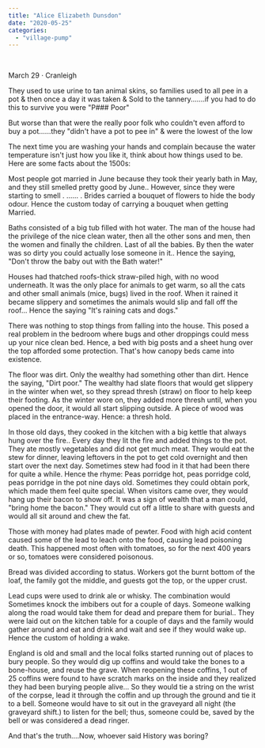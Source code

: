 ```yaml
---
title: "Alice Elizabeth Dunsdon"
date: "2020-05-25"
categories: 
  - "village-pump"
---
```


 

March 29 · Cranleigh

They used to use urine to tan animal skins, so families used to all pee in a pot & then once a day it was taken & Sold to the tannery.......if you had to do this to survive you were "P### Poor"

But worse than that were the really poor folk who couldn't even afford to buy a pot......they "didn't have a pot to pee in" & were the lowest of the low

The next time you are washing your hands and complain because the water temperature isn't just how you like it, think about how things used to be. Here are some facts about the 1500s:

Most people got married in June because they took their yearly bath in May, and they still smelled pretty good by June.. However, since they were starting to smell . ...... . Brides carried a bouquet of flowers to hide the body odour. Hence the custom today of carrying a bouquet when getting Married.

Baths consisted of a big tub filled with hot water. The man of the house had the privilege of the nice clean water, then all the other sons and men, then the women and finally the children. Last of all the babies. By then the water was so dirty you could actually lose someone in it.. Hence the saying, "Don't throw the baby out with the Bath water!"

Houses had thatched roofs-thick straw-piled high, with no wood underneath. It was the only place for animals to get warm, so all the cats and other small animals (mice, bugs) lived in the roof. When it rained it became slippery and sometimes the animals would slip and fall off the roof... Hence the saying "It's raining cats and dogs."

There was nothing to stop things from falling into the house. This posed a real problem in the bedroom where bugs and other droppings could mess up your nice clean bed. Hence, a bed with big posts and a sheet hung over the top afforded some protection. That's how canopy beds came into existence.

The floor was dirt. Only the wealthy had something other than dirt. Hence the saying, "Dirt poor." The wealthy had slate floors that would get slippery in the winter when wet, so they spread thresh (straw) on floor to help keep their footing. As the winter wore on, they added more thresh until, when you opened the door, it would all start slipping outside. A piece of wood was placed in the entrance-way. Hence: a thresh hold.

In those old days, they cooked in the kitchen with a big kettle that always hung over the fire.. Every day they lit the fire and added things to the pot. They ate mostly vegetables and did not get much meat. They would eat the stew for dinner, leaving leftovers in the pot to get cold overnight and then start over the next day. Sometimes stew had food in it that had been there for quite a while. Hence the rhyme: Peas porridge hot, peas porridge cold, peas porridge in the pot nine days old. Sometimes they could obtain pork, which made them feel quite special. When visitors came over, they would hang up their bacon to show off. It was a sign of wealth that a man could, "bring home the bacon." They would cut off a little to share with guests and would all sit around and chew the fat.

Those with money had plates made of pewter. Food with high acid content caused some of the lead to leach onto the food, causing lead poisoning death. This happened most often with tomatoes, so for the next 400 years or so, tomatoes were considered poisonous.

Bread was divided according to status. Workers got the burnt bottom of the loaf, the family got the middle, and guests got the top, or the upper crust.

Lead cups were used to drink ale or whisky. The combination would Sometimes knock the imbibers out for a couple of days. Someone walking along the road would take them for dead and prepare them for burial.. They were laid out on the kitchen table for a couple of days and the family would gather around and eat and drink and wait and see if they would wake up. Hence the custom of holding a wake.

England is old and small and the local folks started running out of places to bury people. So they would dig up coffins and would take the bones to a bone-house, and reuse the grave. When reopening these coffins, 1 out of 25 coffins were found to have scratch marks on the inside and they realized they had been burying people alive... So they would tie a string on the wrist of the corpse, lead it through the coffin and up through the ground and tie it to a bell. Someone would have to sit out in the graveyard all night (the graveyard shift.) to listen for the bell; thus, someone could be, saved by the bell or was considered a dead ringer.

And that's the truth....Now, whoever said History was boring?
